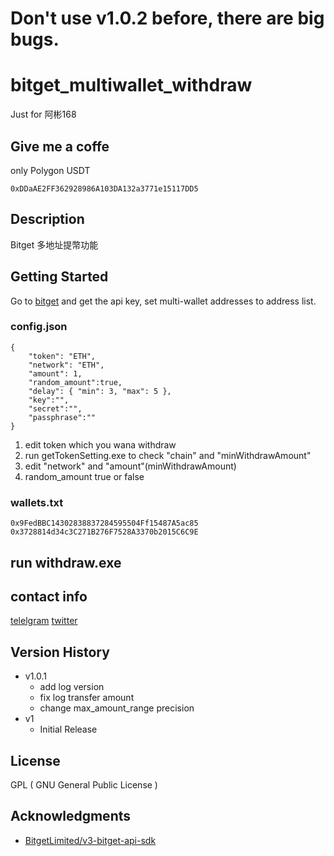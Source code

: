 # Don't use v1.0.2 before, there are big bugs. 

# bitget_multiwallet_withdraw
Just for 阿彬168

## Give me a coffe 

only Polygon USDT 
```
0xDDaAE2FF362928986A103DA132a3771e15117DD5
```

## Description

Bitget 多地址提幣功能

## Getting Started
Go to [bitget](https://www.bitget.com/zh-CN/account/newapi) and get the api key, set multi-wallet addresses to address list.

### config.json
```
{
    "token": "ETH",
    "network": "ETH",
    "amount": 1,
    "random_amount":true,
    "delay": { "min": 3, "max": 5 },
    "key":"",
    "secret":"",
    "passphrase":""
}
```
1. edit token which you wana withdraw
2. run getTokenSetting.exe to check "chain" and "minWithdrawAmount"
3. edit "network" and "amount"(minWithdrawAmount)
4. random_amount true or false

### wallets.txt
```
0x9FedBBC14302838837284595504Ff15487A5ac85
0x3728814d34c3C271B276F7528A3370b2015C6C9E
```

## run withdraw.exe

## contact info

[telelgram](https://t.me/liiiztw)
[twitter](https://twitter.com/game_liiiz)

## Version History

* v1.0.1
    * add log version
    * fix log transfer amount
    * change max_amount_range precision
* v1
    * Initial Release

## License

GPL ( GNU General Public License )

## Acknowledgments

* [BitgetLimited/v3-bitget-api-sdk](https://github.com/BitgetLimited/v3-bitget-api-sdk/tree/master/bitget-python-sdk-api)
